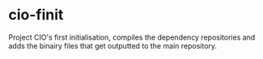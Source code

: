 # cio-finit
Project CIO's first initialisation, compiles the dependency repositories and adds the binairy files that get outputted to the main repository.
